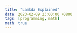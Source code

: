 ```yaml
---
title: "Lambda Explained"
date: 2023-02-09 23:00:00 +0800
tags: [programming, math]
math: true
---
```

